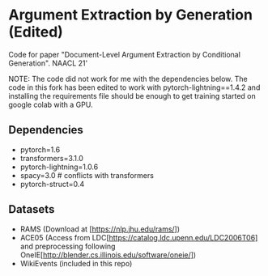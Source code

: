 # Argument Extraction by Generation (Edited)

Code for paper "Document-Level Argument Extraction by Conditional Generation". NAACL 21'

NOTE: The code did not work for me with the dependencies below. The code in this fork has been edited to work with pytorch-lightning==1.4.2 and installing the requirements file should be enough to get training started on google colab with a GPU.

## Dependencies
- pytorch=1.6
- transformers=3.1.0
- pytorch-lightning=1.0.6
- spacy=3.0 # conflicts with transformers
- pytorch-struct=0.4

## Datasets
- RAMS (Download at [https://nlp.jhu.edu/rams/])
- ACE05 (Access from LDC[https://catalog.ldc.upenn.edu/LDC2006T06] and preprocessing following OneIE[http://blender.cs.illinois.edu/software/oneie/])
- WikiEvents (included in this repo)
